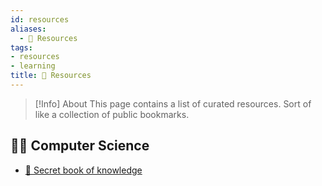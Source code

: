 ```yaml
---
id: resources
aliases:
  - 📕 Resources
tags: 
- resources
- learning
title: 📕 Resources
---
```



> [!Info] About
> This page contains a list of curated resources. Sort of like a collection of public bookmarks.

## 🧑‍🔬 Computer Science
* [📔 Secret book of knowledge](https://github.com/trimstray/the-book-of-secret-knowledge)